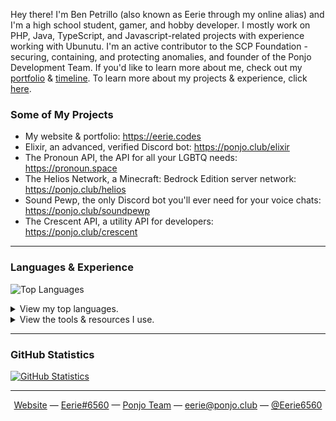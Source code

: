 Hey there! I'm Ben Petrillo (also known as Eerie through my online alias) and I'm a high school student, gamer, and hobby developer. I mostly work on PHP, Java, TypeScript, and Javascript-related projects with experience working with Ubunutu. I'm an active contributor to the SCP Foundation - securing, containing, and protecting anomalies, and founder of the Ponjo Development Team. If you'd like to learn more about me, check out my [portfolio](https://eerie.codes) & [timeline](https://eerie.codes/timeline). To learn more about my projects & experience, click [here](https://ponjo.club).

### Some of My Projects

- My website & portfolio: https://eerie.codes
- Elixir, an advanced, verified Discord bot: https://ponjo.club/elixir
- The Pronoun API, the API for all your LGBTQ needs: https://pronoun.space
- The Helios Network, a Minecraft: Bedrock Edition server network: https://ponjo.club/helios
- Sound Pewp, the only Discord bot you'll ever need for your voice chats: https://ponjo.club/soundpewp
- The Crescent API, a utility API for developers: https://ponjo.club/crescent
---

### Languages & Experience

![Top Languages](https://github-readme-stats.vercel.app/api/top-langs/?username=Eerie6560&langs_count=8&layout=compact)<br>

<details>
<summary>View my top languages.</summary>
  <br> 
  <ul>
    <li>PHP</li>
    <li>JavaScript</li>
    <li>TypeScript</li>
    <li>HTML & CSS</li>
    <li>Java</li>
    <li>Markdown (obviously!)</li>
</details>  
  
<details>
<summary>View the tools & resources I use.</summary>
  <br> 
  <ul>
    <li>Node.js</li>
    <li>MySQL & SqLite</li>
    <li>Ubuntu</li>
    <li>Intellij IDEA</li>
</details>    
  
---
  
### GitHub Statistics
  
[![GitHub Statistics](https://github-readme-stats.vercel.app/api?username=Eerie6560&show_icons=true&hide=prs,issues)](https://eerie.codes)
  
---
  
<div align="center">
  <a href="https://eerie.codes">Website</a> —
  <a href="https://ponjo.club/discord">Eerie#6560</a> —
  <a href="https://ponjo.club">Ponjo Team</a> —
  <a href="mailto:eerie@ponjo.club">eerie@ponjo.club</a> —
  <a href="https://twitter.com/Eerie6560">@Eerie6560</a>
</div>
